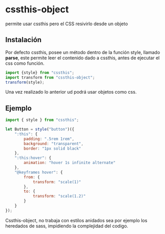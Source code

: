 # cssthis-object

permite usar cssthis pero el CSS resivirlo desde un objeto

## Instalación

Por defecto cssthis, posee un método dentro de la función style, llamado **parse**, este permite leer el contenido dado a cssthis, antes de ejecutar el css como función.

```javascript
import {style} from "cssthis";
import transform from "cssthis-object";
transform(style);
```

Una vez realizado lo anterior ud podrá usar objetos como css.

## Ejemplo
```javascript
import { style } from "cssthis";

let Button = style("button")({
    ":this": {
        padding: ".5rem 1rem",
        background: "transparent",
        border: "1px solid black"
    },
    ":this:hover": {
        animation: "hover 1s infinite alternate"
    },
    "@keyframes hover": {
        from: {
            transform: "scale(1)"
        },
        to: {
            transform: "scale(1.2)"
        }
    }
});
```

Cssthis-object, no trabaja con estilos anidados sea por ejemplo los heredados de sass, impidiendo la complejidad del codigo.